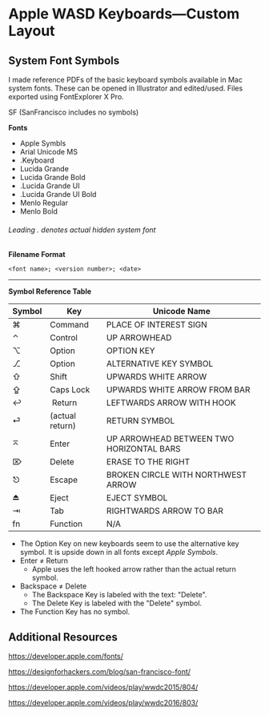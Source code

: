 # Apple WASD Keyboards—Custom Layout

## System Font Symbols

I made reference PDFs of the basic keyboard symbols available in Mac system fonts.
These can be opened in Illustrator and edited/used.
Files exported using FontExplorer X Pro.

SF (SanFrancisco includes no symbols)

**Fonts**

- Apple Symbls
- Arial Unicode MS
- .Keyboard
- Lucida Grande
- Lucida Grande Bold
- .Lucida Grande UI
- .Lucida Grande UI Bold
- Menlo Regular
- Menlo Bold

###### *Leading . denotes actual hidden system font*


**Filename Format**

    <font name>; <version number>; <date>

----

**Symbol Reference Table**

Symbol | Key | Unicode Name
------ | ---- | ---
⌘      | Command | PLACE OF INTEREST SIGN
⌃      | Control | UP ARROWHEAD
⌥      | Option | OPTION KEY
⎇      | Option |ALTERNATIVE KEY SYMBOL
⇧      | Shift | UPWARDS WHITE ARROW
⇪      | Caps Lock | UPWARDS WHITE ARROW FROM BAR
↩      |︎ Return | LEFTWARDS ARROW WITH HOOK
⏎      | (actual return) | RETURN SYMBOL
⌅      | Enter | UP ARROWHEAD BETWEEN TWO HORIZONTAL BARS
⌦      | Delete | ERASE TO THE RIGHT
⎋      | Escape | BROKEN CIRCLE WITH NORTHWEST ARROW
⏏      | Eject | EJECT SYMBOL
⇥      | Tab | RIGHTWARDS ARROW TO BAR
fn     | Function | N/A

- The Option Key on new keyboards seem to use the alternative key symbol.
It is upside down in all fonts except *Apple Symbols*.
- Enter ≠ Return
  - Apple uses the left hooked arrow rather than the actual return symbol.
- Backspace ≠ Delete
  - The Backspace Key is labeled with the text: "Delete".
  - The Delete Key is labeled with the "Delete" symbol.
- The Function Key has no symbol.

## Additional Resources

https://developer.apple.com/fonts/

https://designforhackers.com/blog/san-francisco-font/

https://developer.apple.com/videos/play/wwdc2015/804/

https://developer.apple.com/videos/play/wwdc2016/803/
